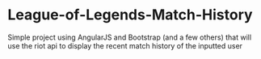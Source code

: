 # League-of-Legends-Match-History
Simple project using AngularJS and Bootstrap (and a few others) that will use the riot api to display the recent match history of the inputted user
